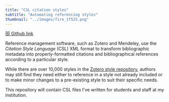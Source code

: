 ```yaml
---
title: "CSL citation styles"
subtitle: "Automating referencing styles"
thumbnail: "../images/fire_1f525.png"
---
```


[😻 Github link](https://github.com/harrybartholomew/CSL_styles)

Reference management software, such as Zotero and Mendeley, use the *Citation Style Language* (CSL) XML format to
transform
bibliographic metadata into properly-formatted citations and bibliographical references according to a particular style.

While there are over 10,000 styles in the [Zotero style repository](https://www.zotero.org/styles), authors may still
find they need either to reference in a style not already included or to make minor changes to a pre-existing style to
suit their specific needs.

This repository will contain CSL files I've written for students and staff at my institution.